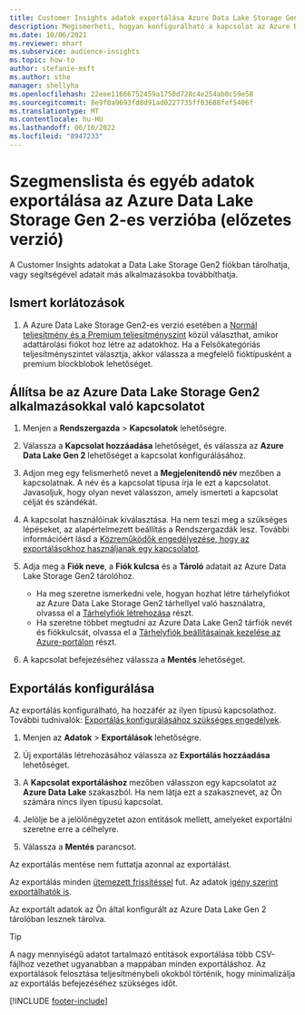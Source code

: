 ```yaml
---
title: Customer Insights adatok exportálása Azure Data Lake Storage Gen 2 tárhelyre
description: Megismerheti, hogyan konfigurálható a kapcsolat az Azure Data Lake Storage Gen2 tárhellyel.
ms.date: 10/06/2021
ms.reviewer: mhart
ms.subservice: audience-insights
ms.topic: how-to
author: stefanie-msft
ms.author: sthe
manager: shellyha
ms.openlocfilehash: 22eee11666752459a1750d728c4e254ab0c59e58
ms.sourcegitcommit: 8e9f0a9693fd8d91ad0227735ff03688fef5406f
ms.translationtype: MT
ms.contentlocale: hu-HU
ms.lasthandoff: 06/10/2022
ms.locfileid: "8947233"
---
```

# <a name="export-segment-list-and-other-data-to-azure-data-lake-storage-gen2-preview"></a>Szegmenslista és egyéb adatok exportálása az Azure Data Lake Storage Gen 2-es verzióba (előzetes verzió)

A Customer Insights adatokat a Data Lake Storage Gen2 fiókban tárolhatja, vagy segítségével adatait más alkalmazásokba továbbíthatja.

## <a name="known-limitations"></a>Ismert korlátozások

1. A Azure Data Lake Storage Gen2-es verzió esetében a [Normál teljesítmény és a Premium teljesítményszint](/azure/storage/blobs/create-data-lake-storage-account) közül választhat, amikor adattárolási fiókot hoz létre az adatokhoz. Ha a Felsőkategóriás teljesítményszintet választja, akkor válassza a megfelelő fióktípusként a premium blockblobok lehetőséget.

## <a name="set-up-the-connection-to-azure-data-lake-storage-gen2"></a>Állítsa be az Azure Data Lake Storage Gen2 alkalmazásokkal való kapcsolatot

1. Menjen a **Rendszergazda** > **Kapcsolatok** lehetőségre.

1. Válassza a **Kapcsolat hozzáadása** lehetőséget, és válassza az **Azure Data Lake Gen 2** lehetőséget a kapcsolat konfigurálásához.

1. Adjon meg egy felismerhető nevet a **Megjelenítendő név** mezőben a kapcsolatnak. A név és a kapcsolat típusa írja le ezt a kapcsolatot. Javasoljuk, hogy olyan nevet válasszon, amely ismerteti a kapcsolat célját és szándékát.

1. A kapcsolat használóinak kiválasztása. Ha nem teszi meg a szükséges lépéseket, az alapértelmezett beállítás a Rendszergazdák lesz. További információért lásd a [Közreműködők engedélyezése, hogy az exportálásokhoz használjanak egy kapcsolatot](connections.md#allow-contributors-to-use-a-connection-for-exports).

1. Adja meg a **Fiók neve**, a **Fiók kulcsa** és a **Tároló** adatait az Azure Data Lake Storage Gen2 tárolóhoz.
    - Ha meg szeretne ismerkedni vele, hogyan hozhat létre tárhelyfiókot az Azure Data Lake Storage Gen2 tárhellyel való használatra, olvassa el a [Tárhelyfiók létrehozása](/azure/storage/blobs/create-data-lake-storage-account) részt. 
    - Ha szeretne többet megtudni az Azure Data Lake Gen2 tárfiók nevét és fiókkulcsát, olvassa el a [Tárhelyfiók beállításainak kezelése az Azure-portálon](/azure/storage/common/storage-account-manage) részt.

1. A kapcsolat befejezéséhez válassza a **Mentés** lehetőséget.

## <a name="configure-an-export"></a>Exportálás konfigurálása

Az exportálás konfigurálható, ha hozzáfér az ilyen típusú kapcsolathoz. További tudnivalók: [Exportálás konfigurálásához szükséges engedélyek](export-destinations.md#set-up-a-new-export).

1. Menjen az **Adatok** > **Exportálások** lehetőségre.

1. Új exportálás létrehozásához válassza az **Exportálás hozzáadása** lehetőséget.

1. A **Kapcsolat exportáláshoz** mezőben válasszon egy kapcsolatot az **Azure Data Lake** szakaszból. Ha nem látja ezt a szakasznevet, az Ön számára nincs ilyen típusú kapcsolat.

1. Jelölje be a jelölőnégyzetet azon entitások mellett, amelyeket exportálni szeretne erre a célhelyre.

1. Válassza a **Mentés** parancsot.

Az exportálás mentése nem futtatja azonnal az exportálást.

Az exportálás minden [ütemezett frissítéssel](system.md#schedule-tab) fut.
Az adatok [igény szerint exportálhatók is](export-destinations.md#run-exports-on-demand).

Az exportált adatok az Ön által konfigurált az Azure Data Lake Gen 2 tárolóban lesznek tárolva.

> [!TIP]
> A nagy mennyiségű adatot tartalmazó entitások exportálása több CSV-fájlhoz vezethet ugyanabban a mappában minden exportáláshoz. Az exportálások felosztása teljesítménybeli okokból történik, hogy minimalizálja az exportálás befejezéséhez szükséges időt.

[!INCLUDE [footer-include](includes/footer-banner.md)]

